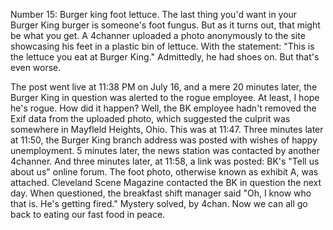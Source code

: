 Number 15: Burger king foot lettuce. The last thing you'd want in your Burger King burger is someone's foot fungus. But as it turns out, that might be what you get. A 4channer uploaded a photo anonymously to the site showcasing his feet in a plastic bin of lettuce. With the statement: "This is the lettuce you eat at Burger King." Admittedly, he had shoes on. But that's even worse.

The post went live at 11:38 PM on July 16, and a mere 20 minutes later, the Burger King in question was alerted to the rogue employee. At least, I hope he's rogue. How did it happen? Well, the BK employee hadn't removed the Exif data from the uploaded photo, which suggested the culprit was somewhere in Mayfleld Heights, Ohio. This was at 11:47. Three minutes later at 11:50, the Burger King branch address was posted with wishes of happy unemployment. 5 minutes later, the news station was contacted by another 4channer. And three minutes later, at 11:58, a link was posted: BK's "Tell us about us" online forum. The foot photo, otherwise known as exhibit A, was attached. Cleveland Scene Magazine contacted the BK in question the next day. When questioned, the breakfast shift manager said "Oh, I know who that is. He's getting fired." Mystery solved, by 4chan. Now we can all go back to eating our fast food in peace.

